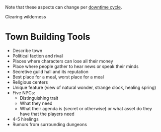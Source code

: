 



Note that these aspects can change per [downtime cycle](downtimecycle.md).





Clearing wilderness 


# Town Building Tools
- Describe town
- Political faction and rival
- Places where characters can lose all their money
- Place where people gather to hear news or speak their minds
- Secretive guild hall and its reputation 
- Best place for a meal, worst place for a meal 
- Religious centers
- Unique feature (view of natural wonder, strange clock, healing spring)
- Five NPCs:
	- Distinguishing trait
	- What they need
	- What their agenda is (secret or otherwise) or what asset do they have that the players need
- 4-5 hirelings
- Rumors from surrounding dungeons
